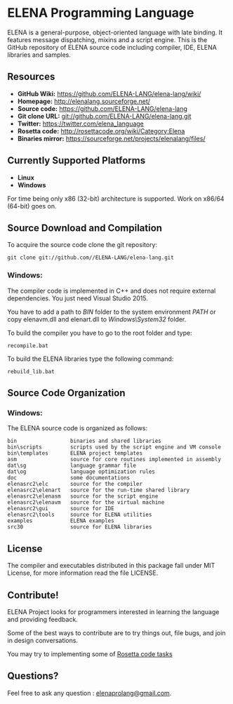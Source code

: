 # ELENA Programming Language

ELENA is a general-purpose, object-oriented language with late binding. It features message dispatching, mixins and a script engine.
This is the GitHub repository of ELENA source code including compiler, IDE, ELENA libraries and samples.

## Resources
- **GitHub Wiki:** <https://github.com/ELENA-LANG/elena-lang/wiki/>
- **Homepage:** <http://elenalang.sourceforge.net/>
- **Source code:** <https://github.com/ELENA-LANG/elena-lang>
- **Git clone URL:** <git://github.com/ELENA-LANG/elena-lang.git>
- **Twitter:** <https://twitter.com/elena_language>
- **Rosetta code:** <http://rosettacode.org/wiki/Category:Elena>
- **Binaries mirror:** <https://sourceforge.net/projects/elenalang/files/>

## Currently Supported Platforms

- **Linux**
- **Windows**

For time being only x86 (32-bit) architecture is supported. Work on x86/64 (64-bit) goes on.

## Source Download and Compilation

To acquire the source code clone the git repository:

    git clone git://github.com//ELENA-LANG/elena-lang.git

### Windows:

The compiler code is implemented in C++ and does not require external dependencies. You just need Visual Studio 2015.

You have to add a path to _BIN_ folder to the system environment *PATH* or copy elenavm.dll and elenart.dll to _Windows\System32_ folder.

To build the compiler you have to go to the root folder and type:

    recompile.bat

To build the ELENA libraries type the following command:

    rebuild_lib.bat

## Source Code Organization

### Windows:

The ELENA source code is organized as follows:

    bin                 binaries and shared libraries
    bin\scripts         scripts used by the script engine and VM console
    bin\templates       ELENA project templates
    asm                 source for core routines implemented in assembly
    dat\sg              language grammar file            
    dat\og              language optimization rules
    doc                 some documentations
    elenasrc2\elc       source for the compiler
    elenasrc2\elenart   source for the run-time shared library
    elenasrc2\elenasm   source for the script engine
    elenasrc2\elenavm   source for the virtual machine
    elenasrc2\gui       source for IDE
    elenasrc2\tools     source for ELENA utilities
    examples            ELENA examples
    src30               source for ELENA libraries

## License

The compiler and executables distributed in this package fall under MIT License, 
for more information read the file LICENSE.

## Contribute!

ELENA Project looks for programmers interested in learning the language and providing feedback.

Some of the best ways to contribute are to try things out, file bugs, and join in design conversations. 

You may try to implementing some of [Rosetta code tasks](http://rosettacode.org/wiki/Category:Elena)

## Questions?

Feel free to ask any question :  elenaprolang@gmail.com.
